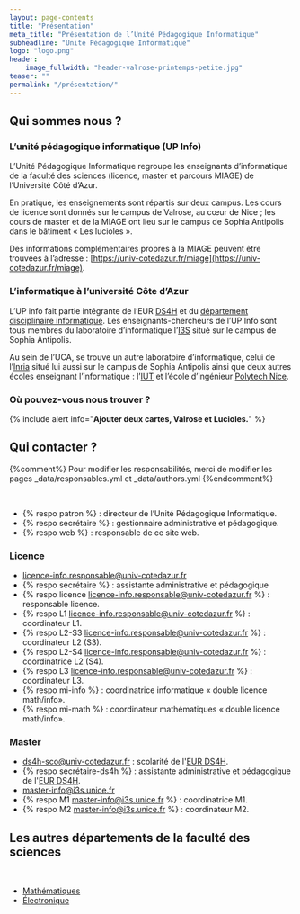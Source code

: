 ```yaml
---
layout: page-contents
title: "Présentation"
meta_title: "Présentation de l’Unité Pédagogique Informatique"
subheadline: "Unité Pédagogique Informatique"
logo: "logo.png"
header:
    image_fullwidth: "header-valrose-printemps-petite.jpg"
teaser: ""
permalink: "/présentation/"
---
```


## Qui sommes nous ? ##

### L’unité pédagogique informatique (UP Info) ###

L’Unité Pédagogique Informatique regroupe les enseignants
d’informatique de la faculté des sciences (licence, master et parcours
MIAGE) de l’Université Côté d’Azur.

En pratique, les enseignements sont répartis sur deux campus. Les
cours de licence sont donnés sur le campus de Valrose, au cœur de Nice
; les cours de master et de la MIAGE ont lieu sur le campus de Sophia
Antipolis dans le bâtiment « Les lucioles ».

Des informations complémentaires propres à la MIAGE peuvent être
trouvées à l’adresse :
[https://univ-cotedazur.fr/miage](https://univ-cotedazur.fr/miage).


### L’informatique à l’université Côte d’Azur  ###


L’UP info fait partie intégrante de l’EUR
[DS4H](https://ds4h.univ-cotedazur.fr/) et du [département
disciplinaire informatique](https://ddi.univ-cotedazur.fr/). Les
enseignants-chercheurs de l’UP Info sont tous membres du laboratoire
d’informatique l’[I3S](https://www.i3s.unice.fr) situé sur le campus
de Sophia Antipolis.

Au sein de l’UCA, se trouve un autre laboratoire d’informatique, celui
de
l’[Inria](https://www.inria.fr/fr/centre-inria-universite-cote-azur)
situé lui aussi sur le campus de Sophia Antipolis ainsi que deux
autres écoles enseignant l’informatique :
l’[IUT](https://iut.univ-cotedazur.fr/departements-et-formations/informatique)
et l’école d’ingénieur [Polytech
Nice](https://polytech.univ-cotedazur.fr/).



### Où pouvez-vous nous trouver ? ###

{% include alert info="<b>Ajouter deux cartes, Valrose et Lucioles.</b>" %}


## Qui contacter ? ##
{%comment%}
 Pour modifier les responsabilités, merci de modifier les pages
 _data/responsables.yml et  _data/authors.yml
{%endcomment%}

<br/>

- {% respo patron %} : directeur de l’Unité Pédagogique Informatique.
- {% respo secrétaire %} : gestionnaire administrative et pédagogique.
- {% respo web %} : responsable de ce site web.

### Licence ###

- [licence-info.responsable@univ-cotedazur.fr](mailto:licence-info.responsable@univ-cotedazur.fr)
- {% respo secrétaire %} : assistante administrative et pédagogique
- {% respo licence licence-info.responsable@univ-cotedazur.fr %} : responsable licence.
- {% respo L1      licence-info.responsable@univ-cotedazur.fr %} : coordinateur L1.
- {% respo L2-S3   licence-info.responsable@univ-cotedazur.fr %} : coordinateur L2 (S3).
- {% respo L2-S4   licence-info.responsable@univ-cotedazur.fr %} : coordinatrice L2 (S4).
- {% respo L3      licence-info.responsable@univ-cotedazur.fr %} : coordinateur L3.
- {% respo mi-info %} : coordinatrice informatique « double licence math/info».
- {% respo mi-math %} : coordinateur mathématiques « double licence math/info».

### Master ###

- [ds4h-sco@univ-cotedazur.fr](mailto:ds4h-sco@univ-cotedazur.fr) : scolarité de l'[EUR DS4H](http://univ-cotedazur.fr/en/eur/ds4h/).
- {% respo secrétaire-ds4h %} : assistante administrative et pédagogique de l'[EUR DS4H](http://univ-cotedazur.fr/en/eur/ds4h/).
- [master-info@i3s.unice.fr](mailto:master-info@i3s.unice.fr)
- {% respo M1 master-info@i3s.unice.fr %} : coordinatrice M1.
- {% respo M2 master-info@i3s.unice.fr %} : coordinateur M2.



## Les autres départements de la faculté des sciences

<br/>

- [Mathématiques](http://math.unice.fr/)
- [Électronique](http://www.unice.fr/elec/)
